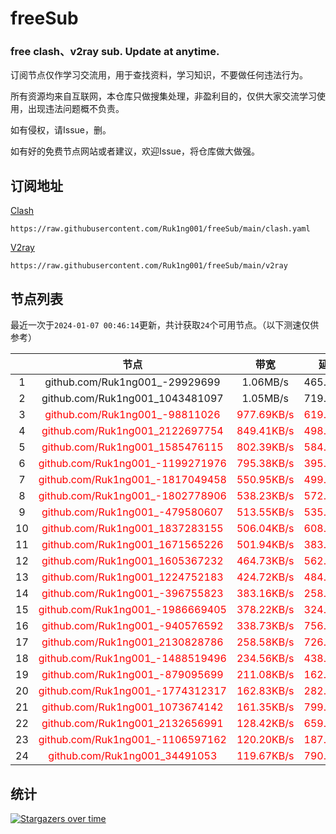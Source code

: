 # freeSub
### free clash、v2ray sub. Update at anytime.

订阅节点仅作学习交流用，用于查找资料，学习知识，不要做任何违法行为。

所有资源均来自互联网，本仓库只做搜集处理，非盈利目的，仅供大家交流学习使用，出现违法问题概不负责。

如有侵权，请Issue，删。

如有好的免费节点网站或者建议，欢迎Issue，将仓库做大做强。

## 订阅地址
[Clash](https://raw.githubusercontent.com/Ruk1ng001/freeSub/main/clash.yaml)
```
https://raw.githubusercontent.com/Ruk1ng001/freeSub/main/clash.yaml
```
[V2ray](https://raw.githubusercontent.com/Ruk1ng001/freeSub/main/v2ray)
```
https://raw.githubusercontent.com/Ruk1ng001/freeSub/main/v2ray
```

## 节点列表

最近一次于`2024-01-07 00:46:14`更新，共计获取`24`个可用节点。（以下测速仅供参考）

|  | 节点 | 带宽 | 延迟 |
|:-:|:--:|:--:|:--:|
 | 1 | github.com/Ruk1ng001_-29929699 | 1.06MB/s | 465.00ms |
 | 2 | github.com/Ruk1ng001_1043481097 | 1.05MB/s | 719.00ms |
 | 3 | <font color=red>github.com/Ruk1ng001_-98811026</font> | <font color=red>977.69KB/s</font> | <font color=red>619.00ms</font> |
 | 4 | <font color=red>github.com/Ruk1ng001_2122697754</font> | <font color=red>849.41KB/s</font> | <font color=red>498.00ms</font> |
 | 5 | <font color=red>github.com/Ruk1ng001_1585476115</font> | <font color=red>802.39KB/s</font> | <font color=red>584.00ms</font> |
 | 6 | <font color=red>github.com/Ruk1ng001_-1199271976</font> | <font color=red>795.38KB/s</font> | <font color=red>395.00ms</font> |
 | 7 | <font color=red>github.com/Ruk1ng001_-1817049458</font> | <font color=red>550.95KB/s</font> | <font color=red>499.00ms</font> |
 | 8 | <font color=red>github.com/Ruk1ng001_-1802778906</font> | <font color=red>538.23KB/s</font> | <font color=red>572.00ms</font> |
 | 9 | <font color=red>github.com/Ruk1ng001_-479580607</font> | <font color=red>513.55KB/s</font> | <font color=red>535.00ms</font> |
 | 10 | <font color=red>github.com/Ruk1ng001_1837283155</font> | <font color=red>506.04KB/s</font> | <font color=red>608.00ms</font> |
 | 11 | <font color=red>github.com/Ruk1ng001_1671565226</font> | <font color=red>501.94KB/s</font> | <font color=red>383.00ms</font> |
 | 12 | <font color=red>github.com/Ruk1ng001_1605367232</font> | <font color=red>464.73KB/s</font> | <font color=red>562.00ms</font> |
 | 13 | <font color=red>github.com/Ruk1ng001_1224752183</font> | <font color=red>424.72KB/s</font> | <font color=red>484.00ms</font> |
 | 14 | <font color=red>github.com/Ruk1ng001_-396755823</font> | <font color=red>383.16KB/s</font> | <font color=red>258.00ms</font> |
 | 15 | <font color=red>github.com/Ruk1ng001_-1986669405</font> | <font color=red>378.22KB/s</font> | <font color=red>324.00ms</font> |
 | 16 | <font color=red>github.com/Ruk1ng001_-940576592</font> | <font color=red>338.73KB/s</font> | <font color=red>756.00ms</font> |
 | 17 | <font color=red>github.com/Ruk1ng001_2130828786</font> | <font color=red>258.58KB/s</font> | <font color=red>726.00ms</font> |
 | 18 | <font color=red>github.com/Ruk1ng001_-1488519496</font> | <font color=red>234.56KB/s</font> | <font color=red>438.00ms</font> |
 | 19 | <font color=red>github.com/Ruk1ng001_-879095699</font> | <font color=red>211.08KB/s</font> | <font color=red>162.00ms</font> |
 | 20 | <font color=red>github.com/Ruk1ng001_-1774312317</font> | <font color=red>162.83KB/s</font> | <font color=red>282.00ms</font> |
 | 21 | <font color=red>github.com/Ruk1ng001_1073674142</font> | <font color=red>161.35KB/s</font> | <font color=red>799.00ms</font> |
 | 22 | <font color=red>github.com/Ruk1ng001_2132656991</font> | <font color=red>128.42KB/s</font> | <font color=red>659.00ms</font> |
 | 23 | <font color=red>github.com/Ruk1ng001_-1106597162</font> | <font color=red>120.20KB/s</font> | <font color=red>187.00ms</font> |
 | 24 | <font color=red>github.com/Ruk1ng001_34491053</font> | <font color=red>119.67KB/s</font> | <font color=red>790.00ms</font> |


## 统计

[![Stargazers over time](https://starchart.cc/Ruk1ng001/freeSub.svg)](https://starchart.cc/Ruk1ng001/freeSub)